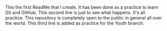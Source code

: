 This the first ReadMe that I create. It has been done as a practice to learn Git and GitHub.
This second line is just to see what happens. It's all practice. This repository is completely open to the public in general all over the world.
This third line is added as practice for the Youth branch.
